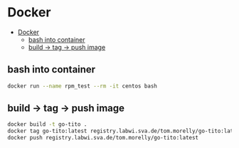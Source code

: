 # Docker
<!--ts-->
   * [Docker](#docker)
      * [bash into container](#bash-into-container)
      * [build -&gt; tag -&gt; push image](#build---tag---push-image)

<!-- Added by: morelly_t1, at: Mon 21 Dec 2020 02:49:25 PM CET -->

<!--te-->

## bash into container
```bash
docker run --name rpm_test --rm -it centos bash
```

## build -> tag -> push image
```bash
docker build -t go-tito .
docker tag go-tito:latest registry.labwi.sva.de/tom.morelly/go-tito:latest
docker push registry.labwi.sva.de/tom.morelly/go-tito:latest
```
